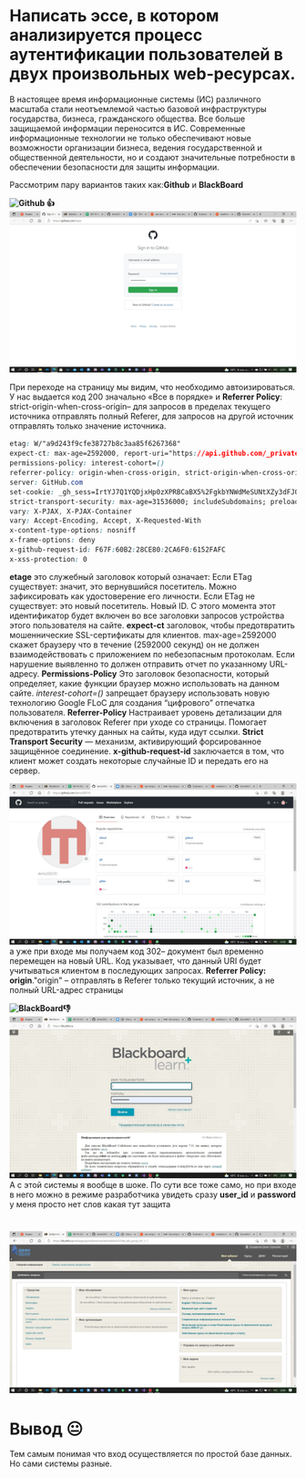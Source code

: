 #  Написать эссе, в котором анализируется процесс аутентификации пользователей в двух произвольных web-ресурсах.

В настоящее время информационные системы (ИС) различного масштаба стали неотъемлемой частью базовой инфраструктуры государства, бизнеса, гражданского общества. Все больше защищаемой информации переносится в ИС. Современные информационные технологии не только обеспечивают новые возможности организации бизнеса, ведения государственной и общественной деятельности, но и создают значительные потребности в обеспечении безопасности для защиты информации.

Рассмотрим пару вариантов таких как:**Github** и **BlackBoard**

**![Github]() :thumbsup:**
![Github](1git.jpg)

При переходе на страницу мы видим, что необходимо автоизироваться. У нас выдается код 200 значально «Все в порядке» и **Referrer Policy**: strict-origin-when-cross-origin– для запросов в пределах текущего источника отправлять полный Referer, для запросов на другой источник отправлять только значение источника.
```css
etag: W/"a9d243f9cfe38727b8c3aa85f6267368"
expect-ct: max-age=2592000, report-uri="https://api.github.com/_private/browser/errors"
permissions-policy: interest-cohort=()
referrer-policy: origin-when-cross-origin, strict-origin-when-cross-origin
server: GitHub.com
set-cookie: _gh_sess=IrtYJ7Q1YQDjxHp0zXPRBCaBX5%2FgkbYNWdMeSUNtXZy3dFJQAdkRt6fuwu%2ByQ0sk3oCFcqMF4X3w4DoxcgKLZVc61Hsu3H3IUzl%2BwAR1SiOSEwMuYVjh1scMh7%2FXCNM1eaEu5PbMT57oZTzmTUJpYJl2ewz7qwnOucVh1qQQRi3%2FaIWanjsd9Uj5jkvyB5lnh5xkza0fKyYpcr17Hay3eoVHRrjkc6cXfgM%2BrlhFB69fU168X4JqT4zssFe6LyB0Ov7QU8pxkVdB8uZRzFQKRQ%3D%3D--v576DcjBaHtj7yxZ--Rnx0HJqDoWx%2BPL1JNwifFg%3D%3D; path=/; secure; HttpOnly; SameSite=Lax
strict-transport-security: max-age=31536000; includeSubdomains; preload
vary: X-PJAX, X-PJAX-Container
vary: Accept-Encoding, Accept, X-Requested-With
x-content-type-options: nosniff
x-frame-options: deny
x-github-request-id: F67F:60B2:28CE80:2CA6F0:6152FAFC
x-xss-protection: 0
```
**etage** это служебный заголовок который означает:
 Если ETag существует: значит, это вернувшийся посетитель. Можно зафиксировать как удостоверение его личности.
 Если ETag не существует: это новый посетитель. Новый ID. С этого момента этот идентификатор будет включен во все заголовки запросов устройства этого пользователя на сайте.
 **expect-ct**  заголовок, чтобы предотвратить мошеннические SSL-сертификаты для клиентов.  max-age=2592000  скажет браузеру что в течение (2592000 секунд) он не должен взаимодействовать с приложением по небезопасным протоколам. Если нарушение выявленно то должен отправить отчет по указанному URL-адресу.
**Permissions-Policy** Это заголовок безопасности, который определяет, какие функции браузер можно использовать на данном сайте. *interest-cohort=()* запрещает браузеру использовать новую технологию Google FLoC для создания “цифрового” отпечатка пользователя.
**Referrer-Policy** Настраивает уровень детализации для включения в заголовок Referer при уходе со страницы. Помогает предотвратить утечку данных на сайты, куда идут ссылки.
**Strict Transport Security** — механизм, активирующий форсированное защищённое соединение.
**x-github-request-id** заключается в том, что клиент может создать некоторые случайные ID и передать его на сервер.


![Github](2git.jpg)
а уже при входе мы получаем код 302– документ был временно перемещен на новый URL. Код указывает, что данный URI будет учитываться клиентом в последующих запросах. **Referrer Policy: origin**."origin" – отправлять в Referer только текущий источник, а не полный URL-адрес страницы
 


**![BlackBoard]():thumbsdown:**
![BlackBoard](1bleg.jpg)
А с этой системы я вообще в шоке. По сути все тоже само, но при входе в него можно в режиме разработчика увидеть сразу **user_id** и **password** у меня просто нет слов какая тут защита


![BlackBoard](2bleg.jpg)
===================
# Вывод :neutral_face:
Тем самым понимая что вход осуществляется по простой базе данных. Но сами системы разные.
